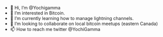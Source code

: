 - 👋 Hi, I’m @Yochigamma
- 👀 I’m interested in Bitcoin.
- 🌱 I’m currently learning how to manage lightning channels.
- 💞️ I’m looking to collaborate on local bitcoin meetups (eastern Canada)
- 📫 How to reach me twitter @YochiGamma

<!---
Yochigamma/Yochigamma is a ✨ special ✨ repository because its `README.md` (this file) appears on your GitHub profile.
You can click the Preview link to take a look at your changes.
--->
